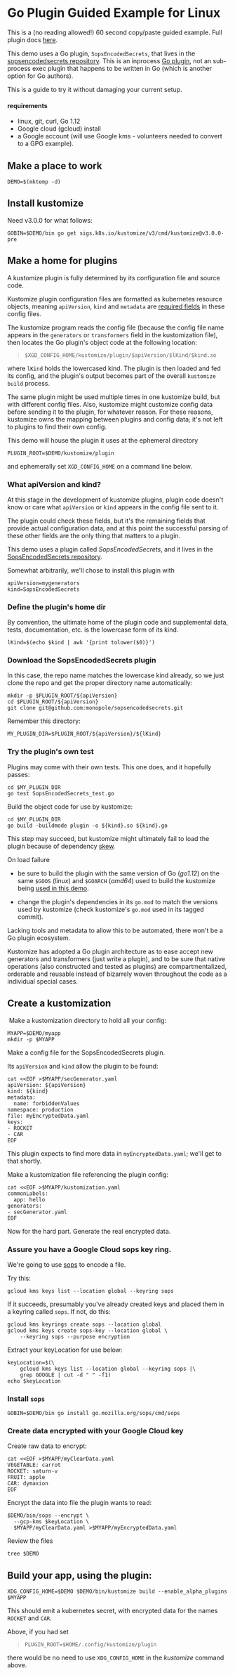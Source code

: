 # Go Plugin Guided Example for Linux

This is a (no reading allowed!) 60 second copy/paste guided
example.  Full plugin docs [here](README.md).

[SopsEncodedSecrets repository]: https://github.com/monopole/sopsencodedsecrets
[Go plugin]: https://golang.org/pkg/plugin

This demo uses a Go plugin, `SopsEncodedSecrets`,
that lives in the [sopsencodedsecrets repository].
This is an inprocess [Go plugin], not an
sub-process exec plugin that happens to be written
in Go (which is another option for Go authors).

This is a guide to try it without damaging your
current setup.

#### requirements

 * linux, git, curl, Go 1.12
 * Google cloud (gcloud) install
 * a Google account (will use Google kms -
   volunteers needed to convert to a GPG example).

## Make a place to work

```
DEMO=$(mktemp -d)
```

## Install kustomize

Need v3.0.0 for what follows:

```
GOBIN=$DEMO/bin go get sigs.k8s.io/kustomize/v3/cmd/kustomize@v3.0.0-pre
```

## Make a home for plugins

A kustomize plugin is fully determined by
its configuration file and source code.

[required fields]: https://kubernetes.io/docs/concepts/overview/working-with-objects/kubernetes-objects/#required-fields

Kustomize plugin configuration files are formatted
as kubernetes resource objects, meaning
`apiVersion`, `kind` and `metadata` are [required
fields] in these config files.

The kustomize program reads the config file
(because the config file name appears in the
`generators` or `transformers` field in the
kustomization file), then locates the Go plugin's
object code at the following location:

> ```
> $XGD_CONFIG_HOME/kustomize/plugin/$apiVersion/$lKind/$kind.so
> ```

where `lKind` holds the lowercased kind.  The
plugin is then loaded and fed its config, and the
plugin's output becomes part of the overall
`kustomize build` process.

The same plugin might be used multiple times in
one kustomize build, but with different config
files.  Also, kustomize might customize config
data before sending it to the plugin, for whatever
reason.  For these reasons, kustomize owns the
mapping between plugins and config data; it's not
left to plugins to find their own config.

This demo will house the plugin it uses at the
ephemeral directory

```
PLUGIN_ROOT=$DEMO/kustomize/plugin
```

and ephemerally set `XGD_CONFIG_HOME` on a command
line below.

### What apiVersion and kind?

At this stage in the development of kustomize
plugins, plugin code doesn't know or care what
`apiVersion` or `kind` appears in the config file
sent to it.

The plugin could check these fields, but it's the
remaining fields that provide actual configuration
data, and at this point the successful parsing of
these other fields are the only thing that matters
to a plugin.

This demo uses a plugin called _SopsEncodedSecrets_,
and it lives in the [SopsEncodedSecrets repository].

Somewhat arbitrarily, we'll chose to install 
this plugin with

```
apiVersion=mygenerators
kind=SopsEncodedSecrets
```

### Define the plugin's home dir

By convention, the ultimate home of the plugin
code and supplemental data, tests, documentation,
etc. is the lowercase form of its kind.

```
lKind=$(echo $kind | awk '{print tolower($0)}')
```

### Download the SopsEncodedSecrets plugin

In this case, the repo name matches the lowercase
kind already, so we just clone the repo and get
the proper directory name automatically:

```
mkdir -p $PLUGIN_ROOT/${apiVersion}
cd $PLUGIN_ROOT/${apiVersion}
git clone git@github.com:monopole/sopsencodedsecrets.git
```

Remember this directory:

```
MY_PLUGIN_DIR=$PLUGIN_ROOT/${apiVersion}/${lKind}
```

### Try the plugin's own test

Plugins may come with their own tests.
This one does, and it hopefully passes:

```
cd $MY_PLUGIN_DIR
go test SopsEncodedSecrets_test.go
```

Build the object code for use by kustomize:

```
cd $MY_PLUGIN_DIR
go build -buildmode plugin -o ${kind}.so ${kind}.go
```

This step may succeed, but kustomize might
ultimately fail to load the plugin because of
dependency [skew].

[skew]: https://github.com/kubernetes-sigs/kustomize/blob/master/docs/plugins/README.md#caveats
[used in this demo]: #install-kustomize

On load failure

 * be sure to build the plugin with the same
   version of Go (_go1.12_) on the same `$GOOS`
   (_linux_) and `$GOARCH` (_amd64_) used to build
   the kustomize being [used in this demo].
   
 * change the plugin's dependencies in its `go.mod`
   to match the versions used by kustomize (check
   kustomize's `go.mod` used in its tagged commit).

Lacking tools and metadata to allow this to be
automated, there won't be a Go plugin ecosystem.

Kustomize has adopted a Go plugin architecture as
to ease accept new generators and transformers
(just write a plugin), and to be sure that native
operations (also constructed and tested as
plugins) are compartmentalized, orderable and
reusable instead of bizarrely woven throughout the
code as a individual special cases.

## Create a kustomization
​
Make a kustomization directory to
hold all your config:

```
MYAPP=$DEMO/myapp
mkdir -p $MYAPP
```

Make a config file for the SopsEncodedSecrets plugin.

Its `apiVersion` and `kind` allow the plugin to be
found:

```
cat <<EOF >$MYAPP/secGenerator.yaml
apiVersion: ${apiVersion}
kind: ${kind}
metadata:
  name: forbiddenValues
namespace: production
file: myEncryptedData.yaml
keys:
- ROCKET
- CAR
EOF
```

This plugin expects to find more data in
`myEncryptedData.yaml`; we'll get to that shortly.

Make a kustomization file referencing the plugin
config:

```
cat <<EOF >$MYAPP/kustomization.yaml
commonLabels:
  app: hello
generators:
- secGenerator.yaml
EOF
```

Now for the hard part.  Generate the real encrypted data.


### Assure you have a Google Cloud sops key ring.

We're going to use [sops](https://github.com/mozilla/sops) to encode a file.

Try this:

```
gcloud kms keys list --location global --keyring sops
```

If it succeeds, presumably you've already
created keys and placed them in a keyring called `sops`.
If not, do this:

```
gcloud kms keyrings create sops --location global
gcloud kms keys create sops-key --location global \
    --keyring sops --purpose encryption
```

Extract your keyLocation for use below:
```
keyLocation=$(\
    gcloud kms keys list --location global --keyring sops |\
    grep GOOGLE | cut -d " " -f1)
echo $keyLocation
```

### Install `sops`

```
GOBIN=$DEMO/bin go install go.mozilla.org/sops/cmd/sops
```

### Create data encrypted with your Google Cloud key

Create raw data to encrypt:
```
cat <<EOF >$MYAPP/myClearData.yaml
VEGETABLE: carrot
ROCKET: saturn-v
FRUIT: apple
CAR: dymaxion
EOF

```

Encrypt the data into file the plugin wants to read:

```
$DEMO/bin/sops --encrypt \
  --gcp-kms $keyLocation \
  $MYAPP/myClearData.yaml >$MYAPP/myEncryptedData.yaml
```


Review the files
```
tree $DEMO
```


## Build your app, using the plugin:

```
XDG_CONFIG_HOME=$DEMO $DEMO/bin/kustomize build --enable_alpha_plugins $MYAPP
```

This should emit a kubernetes secret, with
encrypted data for the names `ROCKET` and `CAR`.

Above, if you had set

> ```
> PLUGIN_ROOT=$HOME/.config/kustomize/plugin
> ```

there would be no need to use `XDG_CONFIG_HOME` in the
_kustomize_ command above.


